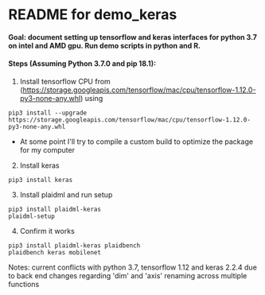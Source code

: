 # README for demo_keras

#### Goal: document setting up tensorflow and keras interfaces for python 3.7 on intel and AMD gpu.  Run demo scripts in python and R.

#### Steps (Assuming Python 3.7.0 and pip 18.1):
1. Install tensorflow CPU from (https://storage.googleapis.com/tensorflow/mac/cpu/tensorflow-1.12.0-py3-none-any.whl) using 
```
pip3 install --upgrade https://storage.googleapis.com/tensorflow/mac/cpu/tensorflow-1.12.0-py3-none-any.whl
```
   * At some point I'll try to compile a custom build to optimize the package for my computer
2. Install keras
```
pip3 install keras
```
3. Install plaidml and run setup
```
pip3 install plaidml-keras
plaidml-setup
```
4. Confirm it works
```
pip3 install plaidml-keras plaidbench
plaidbench keras mobilenet
```

Notes: current conflicts with python 3.7, tensorflow 1.12 and keras 2.2.4 due to back end changes regarding 'dim' and 'axis' renaming across multiple functions

